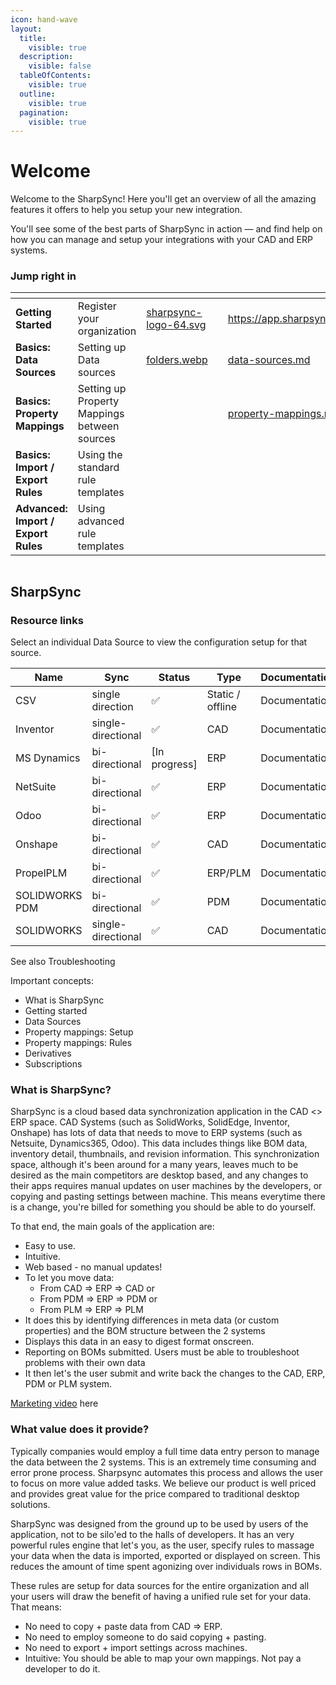 ```yaml
---
icon: hand-wave
layout:
  title:
    visible: true
  description:
    visible: false
  tableOfContents:
    visible: true
  outline:
    visible: true
  pagination:
    visible: true
---
```


# Welcome

Welcome to the SharpSync! Here you'll get an overview of all the amazing features it offers to help you setup your new integration.

You'll see some of the best parts of SharpSync in action — and find help on how you can manage and setup your integrations with your CAD and ERP systems.



### Jump right in

<table data-view="cards"><thead><tr><th></th><th></th><th data-hidden data-card-cover data-type="files"></th><th data-hidden></th><th data-hidden data-card-target data-type="content-ref"></th></tr></thead><tbody><tr><td><strong>Getting Started</strong></td><td>Register your organization</td><td><a href=".gitbook/assets/sharpsync-logo-64.svg">sharpsync-logo-64.svg</a></td><td></td><td><a href="https://app.sharpsync.net/organization/register">https://app.sharpsync.net/organization/register</a></td></tr><tr><td><strong>Basics: Data Sources</strong></td><td>Setting up Data sources</td><td><a href=".gitbook/assets/folders.webp">folders.webp</a></td><td></td><td><a href="fundamentals/data-sources.md">data-sources.md</a></td></tr><tr><td><strong>Basics: Property Mappings</strong></td><td>Setting up Property Mappings between sources</td><td></td><td></td><td><a href="fundamentals/property-mappings.md">property-mappings.md</a></td></tr><tr><td><strong>Basics: Import / Export Rules</strong></td><td>Using the standard rule templates</td><td></td><td></td><td></td></tr><tr><td><strong>Advanced: Import / Export Rules</strong></td><td>Using advanced rule templates</td><td></td><td></td><td></td></tr></tbody></table>

<figure><img src="https://sharpsync.net/wp-content/uploads/2024/01/SharpSync_Home_Banner-1200x313.png" alt=""><figcaption></figcaption></figure>

## SharpSync

### Resource links

Select an individual Data Source to view the configuration setup for that source.

<table data-full-width="false"><thead><tr><th width="195">Name</th><th>Sync</th><th>Status</th><th>Type</th><th data-hidden>Documentation</th></tr></thead><tbody><tr><td>CSV</td><td>single direction</td><td><span data-gb-custom-inline data-tag="emoji" data-code="2705">✅</span></td><td>Static / offline</td><td>Documentation</td></tr><tr><td>Inventor</td><td>single-directional</td><td><span data-gb-custom-inline data-tag="emoji" data-code="2705">✅</span></td><td>CAD</td><td>Documentation</td></tr><tr><td>MS Dynamics</td><td>bi-directional</td><td>[In progress]</td><td>ERP</td><td>Documentation</td></tr><tr><td>NetSuite</td><td>bi-directional</td><td><span data-gb-custom-inline data-tag="emoji" data-code="2705">✅</span></td><td>ERP</td><td>Documentation</td></tr><tr><td>Odoo</td><td>bi-directional</td><td><span data-gb-custom-inline data-tag="emoji" data-code="2705">✅</span></td><td>ERP</td><td>Documentation</td></tr><tr><td>Onshape</td><td>bi-directional</td><td><span data-gb-custom-inline data-tag="emoji" data-code="2705">✅</span></td><td>CAD</td><td>Documentation</td></tr><tr><td>PropelPLM</td><td>bi-directional</td><td><span data-gb-custom-inline data-tag="emoji" data-code="2705">✅</span></td><td>ERP/PLM</td><td>Documentation</td></tr><tr><td>SOLIDWORKS PDM</td><td>bi-directional</td><td><span data-gb-custom-inline data-tag="emoji" data-code="2705">✅</span></td><td>PDM</td><td>Documentation</td></tr><tr><td>SOLIDWORKS</td><td>single-directional</td><td><span data-gb-custom-inline data-tag="emoji" data-code="2705">✅</span></td><td>CAD</td><td>Documentation</td></tr></tbody></table>

See also Troubleshooting

Important concepts:

* What is SharpSync
* Getting started
* Data Sources
* Property mappings: Setup
* Property mappings: Rules
* Derivatives
* Subscriptions

### What is SharpSync?

SharpSync is a cloud based data synchronization application in the CAD <> ERP space. CAD Systems (such as SolidWorks, SolidEdge, Inventor, Onshape) has lots of data that needs to move to ERP systems (such as Netsuite, Dynamics365, Odoo). This data includes things like BOM data, inventory detail, thumbnails, and revision information. This synchronization space, although it's been around for a many years, leaves much to be desired as the main competitors are desktop based, and any changes to their apps requires manual updates on user machines by the developers, or copying and pasting settings between machine. This means everytime there is a change, you're billed for something you should be able to do yourself.

To that end, the main goals of the application are:

* Easy to use.
* Intuitive.
* Web based - no manual updates!
* To let you move data:
  * From CAD => ERP => CAD or
  * From PDM => ERP => PDM or
  * From PLM => ERP => PLM
* It does this by identifying differences in meta data (or custom properties) and the BOM structure between the 2 systems
* Displays this data in an easy to digest format onscreen.
* Reporting on BOMs submitted. Users must be able to troubleshoot problems with their own data
* It then let's the user submit and write back the changes to the CAD, ERP, PDM or PLM system.

[Marketing video](https://sharpsync.net/wp-content/uploads/2024/06/SharpSync-Promo-1.mp4) here

### What value does it provide?

Typically companies would employ a full time data entry person to manage the data between the 2 systems. This is an extremely time consuming and error prone process. Sharpsync automates this process and allows the user to focus on more value added tasks. We believe our product is well priced and provides great value for the price compared to traditional desktop solutions.

SharpSync was designed from the ground up to be used by users of the application, not to be silo'ed to the halls of developers. It has an very powerful rules engine that let's you, as the user, specify rules to massage your data when the data is imported, exported or displayed on screen. This reduces the amount of time spent agonizing over individuals rows in BOMs.

These rules are setup for data sources for the entire organization and all your users will draw the benefit of having a unified rule set for your data. That means:

* No need to copy + paste data from CAD => ERP.
* No need to employ someone to do said copying + pasting.
* No need to export + import settings across machines.
* Intuitive: You should be able to map your own mappings. Not pay a developer to do it.
